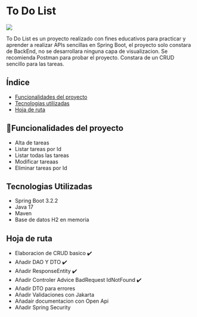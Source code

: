 <h1>To Do List</h1>

   <p align="left">
   <img src="https://img.shields.io/badge/STATUS-EN%20DESAROLLO-green">
   </p>

To Do List es un proyecto realizado con fines educativos para practicar y aprender a realizar APIs sencillas en Spring Boot,
el proyecto solo constara de BackEnd, no se desarrollara ninguna capa de visualizacion. Se recomienda Postman para probar el proyecto.
Constara de un CRUD sencillo para las tareas.

## Índice
* [Funcionalidades del proyecto](#id1)
* [Tecnologias utilizadas](#id2)
* [Hoja de ruta](#id3)

## :hammer:Funcionalidades del proyecto <a name="id1"></a>
- Alta de tareas
- Listar tareas por Id
- Listar todas las tareas
- Modificar tareaas
- Eliminar tareas por Id

## Tecnologias Utilizadas<a name="id2"></a>
- Spring Boot 3.2.2
- Java 17
- Maven
- Base de datos H2 en memoria

## Hoja de ruta<a name="id3"></a>
- Elaboracion de CRUD basico :heavy_check_mark:
- Añadir DAO Y DTO :heavy_check_mark:
- Añadir ResponseEntity :heavy_check_mark:
- Añadir Controler Advice BadRequest IdNotFound :heavy_check_mark:
- Añadir DTO para errores
- Añadir Validaciones con Jakarta 
- Añadair documentacion con Open Api 
- Añadir Spring Security 
